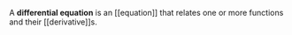 A **differential equation** is an [[equation]] that relates one or more functions and their [[derivative]]s.
